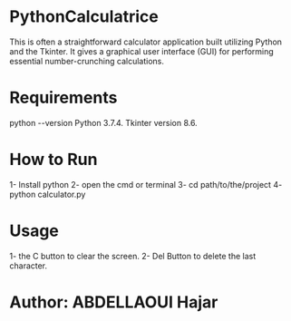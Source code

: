 # PythonCalculatrice
This is often a straightforward calculator application built utilizing Python and the Tkinter. It gives a graphical user interface (GUI) for performing essential number-crunching calculations.

# Requirements
python --version
Python 3.7.4.
Tkinter version 8.6.

# How to Run
1- Install python
2- open the cmd or terminal
3- cd path/to/the/project
4- python calculator.py

# Usage
1- the C button to clear the screen.
2- Del Button to delete the last character.

# Author: ABDELLAOUI Hajar
